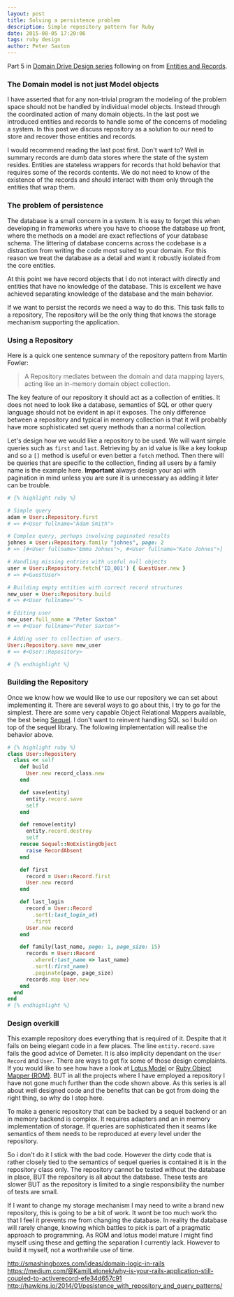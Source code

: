 ```yaml
---
layout: post
title: Solving a persistence problem
description: Simple repository pattern for Ruby
date: 2015-08-05 17:20:06
tags: ruby design
author: Peter Saxton
---
```


Part 5 in [Domain Drive Design series](/2015/07/14/domain-driven-design-introduction.html) following on from [Entities and Records]().

### The Domain model is not just Model objects

I have asserted that for any non-trivial program the modeling of the problem space should not be handled by individual model objects. Instead through the coordinated action of many domain objects. In the last post we introduced entities and records to handle some of the concerns of modeling a system. In this post we discuss repository as a solution to our need to store and recover those entities and records.

I would recommend reading the last post first. Don't want to? Well in summary records are dumb data stores where the state of the system resides. Entities are stateless wrappers for records that hold behavior that requires some of the records contents. We do not need to know of the existence of the records and should interact with them only through the entities that wrap them.

### The problem of persistence
The database is a small concern in a system. It is easy to forget this when developing in frameworks where you have to choose the database up front, where the methods on a model are exact reflections of your database schema. The littering of database concerns across the codebase is a distraction from writing the code most suited to your domain. For this reason we treat the database as a detail and want it robustly isolated from the core entities.

At this point we have record objects that I do not interact with directly and entities that have no knowledge of the database. This is excellent we have achieved separating  knowledge of the database and the main behavior.

If we want to persist the records we need a way to do this. This task falls to a repository, The repository will be the only thing that knows the storage mechanism supporting the application.

### Using a Repository

Here is a quick one sentence summary of the repository pattern from Martin Fowler:

> A Repository mediates between the domain and data mapping layers, acting like an in-memory domain object collection.

The key feature of our repository it should act as a collection of entities. It does not need to look like a database, semantics of SQL or other query language should not be evident in api it exposes. The only difference between a repository and typical in memory collection is that it will probably have more sophisticated set query methods than a normal collection.

Let's design how we would like a repository to be used. We will want simple queries such as `first` and `last`. Retrieving by an id value is like a key lookup and so a `[]` method is useful or even better a `fetch` method. Then there will be queries that are specific to the collection, finding all users by a family name is the example here. **Important** always design your api with pagination in mind unless you are sure it is unnecessary as adding it later can be trouble.

```rb
# {% highlight ruby %}

# Simple query
adam = User::Repository.first
# => #<User fullname="Adam Smith">

# Complex query, perhaps involving paginated results
johnes = User::Repository.family "johnes", page: 2
# => [#<User fullname="Emma Johnes">, #<User fullname="Kate Johnes">]

# Handling missing entries with useful null objects
user = User::Repository.fetch('ID_001') { GuestUser.new }
# => #<GuestUser>

# Building empty entities with correct record structures
new_user = User::Repository.build
# => #<User fullname="">

# Editing user
new_user.full_name = "Peter Saxton"
# => #<User fullname="Peter Saxton">

# Adding user to collection of users.
User::Repository.save new_user
# => #<User::Repository>

# {% endhighlight %}
```

### Building the Repository
Once we know how we would like to use our repository we can set about implementing it. There are several ways to go about this, I try to go for the simplest. There are some very capable Object Relational Mappers available, the best being [Sequel](). I don't want to reinvent handling SQL so I build on top of the sequel library. The following implementation will realise the behavior above.

```rb
# {% highlight ruby %}
class User::Repository
  class << self
    def build
      User.new record_class.new
    end

    def save(entity)
      entity.record.save
      self
    end

    def remove(entity)
      entity.record.destroy
      self
    rescue Sequel::NoExistingObject
      raise RecordAbsent
    end

    def first
      record = User::Record.first
      User.new record
    end

    def last_login
      record = User::Record
        .sort(:last_login_at)
        .first
      User.new record
    end

    def family(last_name, page: 1, page_size: 15)
      records = User::Record
        .where(:last_name => last_name)
        .sort(:first_name)
        .paginate(page, page_size)
      records.map User.new
    end
  end
end
# {% endhighlight %}
```

### Design overkill
This example repository does everything that is required of it. Despite that it fails on being elegant code in a few places. The line `entity.record.save` fails the good advice of Demeter. It is also implicity dependant on the `User Record` and `User`. There are ways to get fix some of those design complaints. If you would like to see how have a look at [Lotus Model]() or [Ruby Object Mapper (ROM)](). BUT in all the projects where I have employed a repository I have not gone much further than the code shown above. As this series is all about well designed code and the benefits that can be got from doing the right thing, so why do I stop here.

To make a generic repository that can be backed by a sequel backend or an in memory backend is complex. It requires adapters and an in memory implementation of storage. If queries are sophisticated then it seams like semantics of them needs to be reproduced at every level under the repository.

So i don't do it I stick with the bad code. However the dirty code that is rather closely tied to the semantics of sequel queries is contained it is in the repository class only. The repository cannot be tested without the database in place, BUT the repository is all about the database. These tests are slower BUT as the repository is limited to a single responsibility the number of tests are small.

If I want to change my storage mechanism I may need to write a brand new repository, this is going to be a bit of work. It wont be too much work tho that I feel it prevents me from changing the database. In reality the database will rarely change, knowing which battles to pick is part of a pragmatic approach to programming. As ROM and lotus model mature I might find myself using these and getting the separation I currently lack. However to build it myself, not a worthwhile use of time.


http://smashingboxes.com/ideas/domain-logic-in-rails
https://medium.com/@KamilLelonek/why-is-your-rails-application-still-coupled-to-activerecord-efe34d657c91
http://hawkins.io/2014/01/pesistence_with_repository_and_query_patterns/
